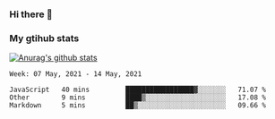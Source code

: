 ### Hi there 👋

### My gtihub stats

[![Anurag's github stats](https://github-readme-stats.vercel.app/api?username=gaozhidong)](https://github.com/gaozhidong/github-readme-stats)

<!--START_SECTION:waka-->
```text
Week: 07 May, 2021 - 14 May, 2021

JavaScript   40 mins         █████████████████▓░░░░░░░   71.07 % 
Other        9 mins          ████▒░░░░░░░░░░░░░░░░░░░░   17.08 % 
Markdown     5 mins          ██▒░░░░░░░░░░░░░░░░░░░░░░   09.66 % 
```
<!--END_SECTION:waka-->